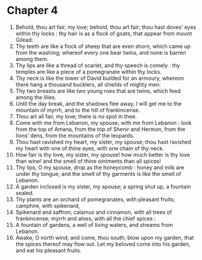 # Chapter 4

1. Behold, thou art fair, my love; behold, thou art fair; thou hast doves’ eyes within thy locks : thy hair is as a flock of goats, that appear from mount Gilead.
2. Thy teeth are like a flock of sheep that are even shorn, which came up from the washing; whereof every one bear twins, and none is barren among them.
3. Thy lips are like a thread of scarlet, and thy speech is comely : thy temples are like a piece of a pomegranate within thy locks.
4. Thy neck is like the tower of David builded for an armoury, whereon there hang a thousand bucklers, all shields of mighty men.
5. Thy two breasts are like two young roes that are twins, which feed among the lilies.
6. Until the day break, and the shadows flee away, I will get me to the mountain of myrrh, and to the hill of frankincense.
7. Thou art all fair, my love; there is no spot in thee.
8. Come with me from Lebanon, my spouse, with me from Lebanon : look from the top of Amana, from the top of Shenir and Hermon, from the lions’ dens, from the mountains of the leopards.
9. Thou hast ravished my heart, my sister, my spouse; thou hast ravished my heart with one of thine eyes, with one chain of thy neck.
10. How fair is thy love, my sister, my spouse! how much better is thy love than wine! and the smell of thine ointments than all spices!
11. Thy lips, O my spouse, drop as the honeycomb : honey and milk are under thy tongue; and the smell of thy garments is like the smell of Lebanon.
12. A garden inclosed is my sister, my spouse; a spring shut up, a fountain sealed.
13. Thy plants are an orchard of pomegranates, with pleasant fruits; camphire, with spikenard,
14. Spikenard and saffron; calamus and cinnamon, with all trees of frankincense; myrrh and aloes, with all the chief spices :
15. A fountain of gardens, a well of living waters, and streams from Lebanon.
16. Awake, O north wind; and come, thou south; blow upon my garden, that the spices thereof may flow out. Let my beloved come into his garden, and eat his pleasant fruits.

